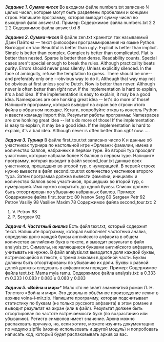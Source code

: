 ***Задание 1. Сумма чисел***
Во входном файле numbers.txt записано N целых чисел, которые могут быть
разделены пробелами и концами строк. Напишите программу, которая выводит
сумму чисел во выходной файл answer.txt.
Пример:
Содержимое файла numbers.txt
2
2
2
2
Содержимое файла answer.txt
8

***Задание 2. Сумма чисел***
В файле zen.txt хранится так называемый Дзен Пайтона — текст философии
программирования на языке Python. Выглядит он так:
Beautiful is better than ugly.
Explicit is better than implicit.
Simple is better than complex.
Complex is better than complicated.
Flat is better than nested.
Sparse is better than dense.
Readability counts.
Special cases aren't special enough to break the rules.
Although practicality beats purity.
Errors should never pass silently.
Unless explicitly silenced.
In the face of ambiguity, refuse the temptation to guess.
There should be one-- and preferably only one --obvious way to do it.
Although that way may not be obvious at first unless you're Dutch.
Now is better than never.
Although never is often better than *right* now.
If the implementation is hard to explain, it's a bad idea.
If the implementation is easy to explain, it may be a good idea.
Namespaces are one honking great idea -- let's do more of those!
Напишите программу, которая выводит на экран все строки этого файла в
обратном порядке.
Кстати, попробуйте открыть консоль Python и ввести команду import this.
Результат работы программы:
Namespaces are one honking great idea -- let's do more of those!
If the implementation is easy to explain, it may be a good idea.
If the implementation is hard to explain, it's a bad idea.
Although never is often better than *right* now.
....

***Задача 3. Турнир***
В файле first_tour.txt записано число K и данные об участниках турнира по
настольной игре «Орлеан»: фамилии, имена и количество баллов, набранных в
первом туре. Во второй тур проходят участники, которые набрали более K
баллов в первом туре.
Напишите программу, которая выводит в файл second_tour.txt данные всех
участников, прошедших во второй тур, с нумерацией.
В первой строке нужно вывести в файл second_tour.txt количество участников
второго тура. Затем программа должна вывести фамилии, инициалы и
количество баллов всех участников, прошедших во второй тур, с нумерацией.
Имя нужно сократить до одной буквы. Список должен быть отсортирован по
убыванию набранных баллов.
Пример:
Содержимое файла first_tour.txt:
80
Ivanov Serg 80
Sergeev Petr 92
Petrov Vasiliy 98
Vasiliev Maxim 78
Содержимое файла second_tour.txt:
2
1) V. Petrov 98
2) P. Sergeev 92

***Задача 4. Частотный анализ***
Есть файл text.txt, который содержит текст. Напишите программу, которая
выполняет частотный анализ, определяя долю каждой буквы английского
алфавита в общем количестве английских букв в тексте, и выводит результат в
файл analysis.txt. Символы, не являющиеся буквами английского алфавита,
учитывать не нужно.
В файл analysis.txt выводится доля каждой буквы, встречающейся в тексте, с
тремя знаками в дробной части. Буквы должны быть отсортированы по
убыванию их доли. Буквы с равной долей должны следовать в алфавитном
порядке.
Пример:
Содержимое файла text.txt:
Mama myla ramu.
Содержимое файла analysis.txt:
a 0.333
m 0.333
l 0.083
r 0.083
u 0.083
y 0.083

***Задача 5*. «Война и мир»***
Мало кто не знает знаменитый роман Л. Н. Толстого «Война и мир». Это
довольно объёмное произведение лежит в архиве voina-i-mir.zip. Напишите
программу, которая подсчитывает статистику по буквам (не только русского
алфавита) в этом романе и выводит результат на экран (или в файл). Результат
должен быть отсортирован по частоте встречаемости букв (по возрастанию или
убыванию). Регистр символов имеет значение.
Архив можно распаковать вручную, но, если хотите, можете изучить
документацию по модулю zipfile (можно использовать и другой модуль) и
попробовать написать код, который будет распаковывать архив за вас.
